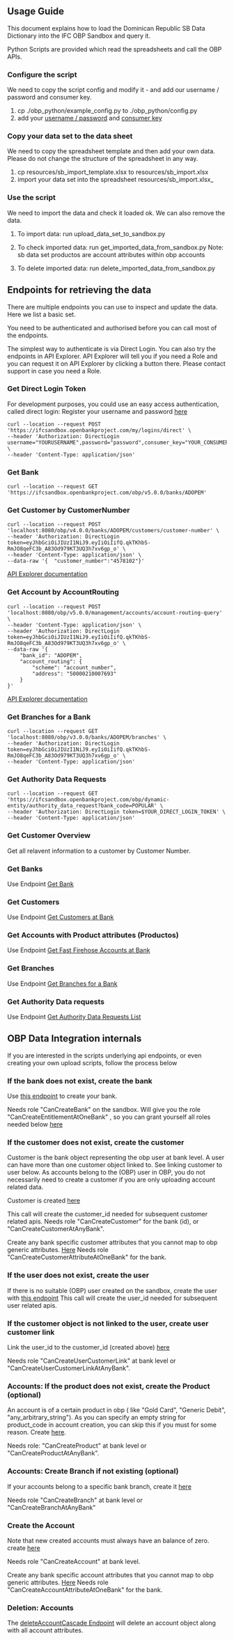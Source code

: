 ## Usage Guide

This document explains how to load the Dominican Republic SB Data Dictionary into the IFC OBP Sandbox and query it.

Python Scripts are provided which read the spreadsheets and call the OBP APIs.


### Configure the script

We need to copy the script config and modify it - and add our username / password and consumer key.

1) cp ./obp_python/example_config.py to ./obp_python/config.py 
2) add your [username / password](https://ifcsandbox.openbankproject.com/user_mgt/sign_up) and [consumer key](https://ifcsandbox.openbankproject.com/consumer-registration) 

### Copy your data set to  the data  sheet

We need to copy the spreadsheet template and then add your own data. Please do not change the structure of the spreadsheet in any way.

1) cp resources/sb_import_template.xlsx to resources/sb_import.xlsx
2) import your data set into the spreadsheet resources/sb_import.xlsx_

### Use the script

We need to import the data and check it loaded ok. We can also remove the data.

1) To import data:
 run upload_data_set_to_sandbox.py
   
2) To check imported data:
run get_imported_data_from_sandbox.py
Note: sb data set productos are account attributes within obp accounts
   
3) To delete imported data:
 run delete_imported_data_from_sandbox.py

   
## Endpoints for retrieving the data

There are multiple endpoints you can use to inspect and update the data. Here we list a basic set. 

You need to be authenticated and authorised before you can call most of the endpoints.

The simplest way to authenticate is via Direct Login. You can also try the endpoints in API Explorer. API Explorer will tell you if you need a Role and you can request it on API Explorer by clicking a button there. Please contact support in case you need a Role.

### Get Direct Login Token

For development purposes, you could use an easy access authentication, called direct login:
Register your username and password [here]()
```
curl --location --request POST 'https://ifcsandbox.openbankproject.com/my/logins/direct' \
--header 'Authorization: DirectLogin username="YOURUSERNAME",password="password",consumer_key="YOUR_CONSUMER_KEY"' \
--header 'Content-Type: application/json' 
```

### Get Bank

```
curl --location --request GET 'https://ifcsandbox.openbankproject.com/obp/v5.0.0/banks/ADOPEM'
```

### Get Customer by CustomerNumber
```
curl --location --request POST 'localhost:8080/obp/v4.0.0/banks/ADOPEM/customers/customer-number' \
--header 'Authorization: DirectLogin token=eyJhbGciOiJIUzI1NiJ9.eyIiOiIifQ.qkTKhbS-RmJO8qeFC3b_A83Od979KT3UQ3h7xv6gp_o' \
--header 'Content-Type: application/json' \
--data-raw '{  "customer_number":"4578102"}'
```
[API Explorer documentation](https://ifcsandbox-explorer.openbankproject.com/?version=OBPv5.0.0&operation_id=OBPv3_1_0-getCustomerByCustomerNumber&currentTag=Customer#OBPv3_1_0-getCustomerByCustomerNumber)
### Get Account by AccountRouting
```
curl --location --request POST 'localhost:8080/obp/v5.0.0/management/accounts/account-routing-query' \
--header 'Content-Type: application/json' \
--header 'Authorization: DirectLogin token=eyJhbGciOiJIUzI1NiJ9.eyIiOiIifQ.qkTKhbS-RmJO8qeFC3b_A83Od979KT3UQ3h7xv6gp_o' \
--data-raw '{
    "bank_id": "ADOPEM",
    "account_routing": {
        "scheme": "account_number",
        "address": "50000210007693"
    }
}'
```
[API Explorer documentation](https://ifcsandbox-explorer.openbankproject.com/?version=OBPv5.0.0&operation_id=OBPv4_0_0-getAccountByAccountRouting&currentTag=Account#OBPv4_0_0-getAccountByAccountRouting)
### Get Branches for a Bank

```
curl --location --request GET 'localhost:8080/obp/v3.0.0/banks/ADOPEM/branches' \
--header 'Authorization: DirectLogin token=eyJhbGciOiJIUzI1NiJ9.eyIiOiIifQ.qkTKhbS-RmJO8qeFC3b_A83Od979KT3UQ3h7xv6gp_o' \
--header 'Content-Type: application/json'
```

### Get Authority Data Requests

```
curl --location --request GET 'https://ifcsandbox.openbankproject.com/obp/dynamic-entity/authority_data_request?bank_code=POPULAR' \
--header 'Authorization: DirectLogin token=$YOUR_DIRECT_LOGIN_TOKEN' \
--header 'Content-Type: application/json' 
```

### Get Customer Overview

Get all relavent information to a customer by Customer Number.


### Get Banks
Use Endpoint [Get Bank](https://ifcsandbox-explorer.openbankproject.com/?version=OBPv5.0.0&operation_id=OBPv4_0_0-getBank&currentTag=Bank#OBPv4_0_0-getBank)

### Get Customers

Use Endpoint [Get Customers at Bank](https://ifcsandbox-explorer.openbankproject.com/?version=OBPv5.0.0&operation_id=OBPv5_0_0-getCustomersAtOneBank&currentTag=Customer#OBPv5_0_0-getCustomersAtOneBank)

### Get Accounts with Product attributes (Productos)

Use Endpoint [Get Fast Firehose Accounts at Bank](https://ifcsandbox-explorer.openbankproject.com/?version=OBPv5.0.0&operation_id=OBPv4_0_0-getFastFirehoseAccountsAtOneBank&currentTag=Account#OBPv4_0_0-getFastFirehoseAccountsAtOneBank)
### Get Branches

Use Endpoint [Get Branches for a Bank](https://ifcsandbox-explorer.openbankproject.com/?version=OBPv5.0.0&operation_id=OBPv3_0_0-getBranches&currentTag=Branch#OBPv3_0_0-getBranches)

### Get Authority Data requests

Use Endpoint [Get Authority Data Requests List](https://ifcsandbox-explorer.openbankproject.com/)
## OBP  Data Integration internals



If you are interested in the scripts underlying api endpoints, or even creating your own upload scripts, 
follow the process below

### If the bank does not exist, create the bank

Use [this endpoint](https://ifcsandbox-explorer.openbankproject.com/?version=OBPv4.0.0&operation_id=OBPv4_0_0-createBank&currentTag=Bank&api-collection-id=#OBPv4_0_0-createBank)
to create your bank.

Needs role "CanCreateBank" on the sandbox.
Will give you the role "CanCreateEntitlementAtOneBank" , so you can grant yourself all roles needed below [here](https://ifcsandbox-explorer.openbankproject.com/?version=OBPv4.0.0&operation_id=OBPv2_0_0-addEntitlement&currentTag=Role#OBPv2_0_0-addEntitlement)


### If the customer does not exist, create the customer

Customer is the bank object representing the obp user at bank level. A user can have more than one customer object linked to.
See linking customer to user below.
As accounts belong to the (OBP) user in OBP, you do not necessarily need to create a customer if you are only uploading account related data.

Customer is created [here](https://ifcsandbox-explorer.openbankproject.com/?version=OBPv4.0.0&operation_id=OBPv3_1_0-createCustomer&currentTag=Customer&api-collection-id=#OBPv3_1_0-createCustomer)

This call will create the customer_id needed for subsequent customer related apis.
Needs role "CanCreateCustomer" for the bank (id), or "CanCreateCustomerAtAnyBank".


Create any bank specific customer attributes that you cannot map to obp generic attributes. [Here](https://apiexplorersandbox.openbankproject.com/?version=OBPv4.0.0&operation_id=OBPv4_0_0-createCustomerAttribute&currentTag=Customer&api-collection-id=#OBPv4_0_0-createCustomerAttribute)
Needs role "CanCreateCustomerAttributeAtOneBank" for the bank.

### If the user does not exist, create the user
If there is no suitable (OBP) user created on the sandbox, create the user with [this endpoint](https://ifcsandbox-explorer.openbankproject.com/?version=OBPv4.0.0&operation_id=OBPv2_0_0-createUser&currentTag=User&api-collection-id=#OBPv2_0_0-createUser)
This call will create the user_id needed for subsequent user related apis.

### If the customer object is not linked to the user, create user customer link

Link the user_id to the customer_id (created above) [here](https://ifcsandbox-explorer.openbankproject.com/?version=OBPv4.0.0&operation_id=#OBPv2_0_0-createUserCustomerLinks&currentTag=Customer&api-collection-id=#OBPv2_0_0-createUserCustomerLinks)

Needs role "CanCreateUserCustomerLink" at bank level or "CanCreateUserCustomerLinkAtAnyBank".

### Accounts: If the product does not exist, create the Product (optional)

An account is of a certain product in obp ( like "Gold Card", "Generic Debit", "any_arbitrary_string"). As you can specify an empty string for product_code in account creation, you can skip this if you must for some reason.
Create [here](https://ifcsandbox-explorer.openbankproject.com/?version=OBPv4.0.0&operation_id=OBPv3_1_0-createProduct&currentTag=Product&api-collection-id=#OBPv3_1_0-createProduct).

Needs role: "CanCreateProduct" at bank level or "CanCreateProductAtAnyBank".
### Accounts: Create Branch if not existing (optional)
If your accounts belong to a specific bank branch, create it [here](https://ifcsandbox-explorer.openbankproject.com/?version=OBPv4.0.0&operation_id=OBPv3_0_0-createBranch&currentTag=Branch&api-collection-id=&bank_id=#OBPv3_0_0-createBranch)
 
Needs role "CanCreateBranch" at bank level or "CanCreateBranchAtAnyBank"
### Create the Account 
Note that new created accounts must always  have an balance of zero.
create [here](https://ifcsandbox-explorer.openbankproject.com/?version=OBPv4.0.0&operation_id=OBPv4_0_0-addAccount&currentTag=Account&api-collection-id=&bank_id=&account_id=&view_id=&counterparty_id=&transaction_id=#OBPv4_0_0-addAccount)

Needs role "CanCreateAccount" at bank level.

Create any bank specific account attributes that you cannot map to obp generic attributes. [Here](https://ifcsandbox-explorer.openbankproject.com/?version=OBPv4.0.0&operation_id=OBPv3_1_0-createAccountAttribute&currentTag=Account#OBPv3_1_0-createAccountAttribute)
Needs role "CanCreateAccountAttributeAtOneBank" for the bank.

### Deletion: Accounts

The [deleteAccountCascade Endpoint](https://ifcsandbox-explorer.openbankproject.com/?version=OBPv4.0.0&operation_id=OBPv4_0_0-deleteAccountCascade&currentTag=Account#OBPv4_0_0-deleteAccountCascade) will delete an account object along  with all account attributes.
